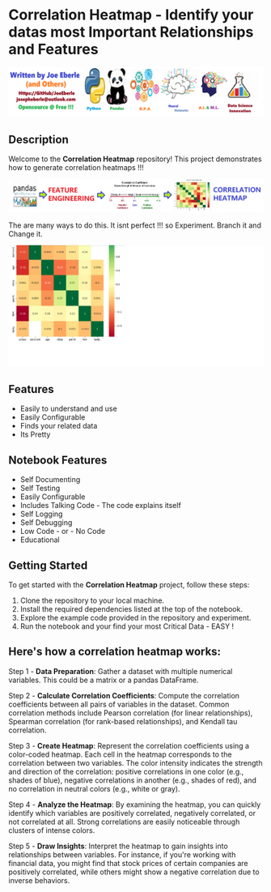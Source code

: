 # Correlation Heatmap  - Identify your datas most Important Relationships and Features  

![Code Logo](developer.png)

## Description

Welcome to the **Correlation Heatmap** repository! This project demonstrates how to generate correlation heatmaps !!!   

![Code Logo](correlation_heatmap.png)

The are many ways to do this. It isnt perfect !!! so Experiment. Branch it and Change it. 

![Code Logo](correlation_heatmap_example.png)

## Features

- Easily to understand and use  
- Easily Configurable 
- Finds your related data
- Its Pretty 


## Notebook Features

- Self Documenting 
- Self Testing 
- Easily Configurable
- Includes Talking Code - The code explains itself
- Self Logging 
- Self Debugging 
- Low Code - or - No Code
- Educational 

## Getting Started

To get started with the **Correlation Heatmap** project, follow these steps:

1. Clone the repository to your local machine.
2. Install the required dependencies listed at the top of the notebook.
3. Explore the example code provided in the repository and experiment.
4. Run the notebook and your find your most Critical Data - EASY !

## Here's how a correlation heatmap works:

Step 1 - **Data Preparation**: Gather a dataset with multiple numerical variables. This could be a matrix or a pandas DataFrame.

Step 2 - **Calculate Correlation Coefficients**: Compute the correlation coefficients between all pairs of variables in the dataset. Common correlation methods include Pearson correlation (for linear relationships), Spearman correlation (for rank-based relationships), and Kendall tau correlation.

Step 3 - **Create Heatmap**: Represent the correlation coefficients using a color-coded heatmap. Each cell in the heatmap corresponds to the correlation between two variables. The color intensity indicates the strength and direction of the correlation: positive correlations in one color (e.g., shades of blue), negative correlations in another (e.g., shades of red), and no correlation in neutral colors (e.g., white or gray).

Step 4 - **Analyze the Heatmap**: By examining the heatmap, you can quickly identify which variables are positively correlated, negatively correlated, or not correlated at all. Strong correlations are easily noticeable through clusters of intense colors.


Step 5 - **Draw Insights**: Interpret the heatmap to gain insights into relationships between variables. For instance, if you're working with financial data, you might find that stock prices of certain companies are positively correlated, while others might show a negative correlation due to inverse behaviors. 






